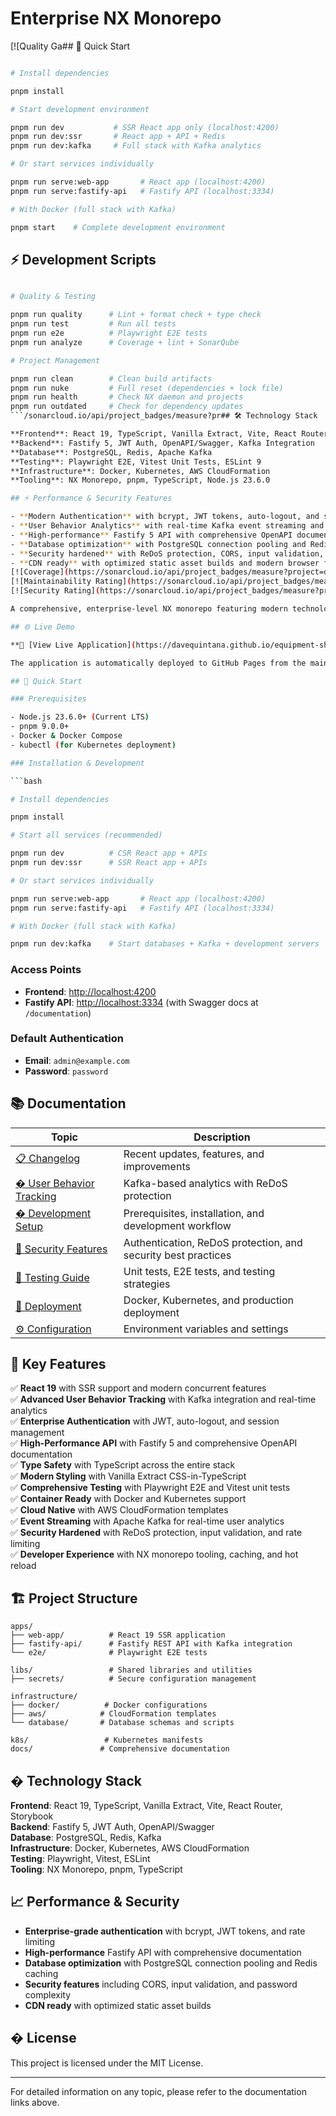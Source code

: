 # Enterprise NX Monorepo

[![Quality Ga## 🚀 Quick Start

```bash

# Install dependencies

pnpm install

# Start development environment

pnpm run dev           # SSR React app only (localhost:4200)
pnpm run dev:ssr       # React app + API + Redis
pnpm run dev:kafka     # Full stack with Kafka analytics

# Or start services individually

pnpm run serve:web-app       # React app (localhost:4200)
pnpm run serve:fastify-api   # Fastify API (localhost:3334)

# With Docker (full stack with Kafka)

pnpm start    # Complete development environment
```

## ⚡ Development Scripts

````bash

# Quality & Testing

pnpm run quality      # Lint + format check + type check
pnpm run test         # Run all tests
pnpm run e2e          # Playwright E2E tests
pnpm run analyze      # Coverage + lint + SonarQube

# Project Management

pnpm run clean        # Clean build artifacts
pnpm run nuke         # Full reset (dependencies + lock file)
pnpm run health       # Check NX daemon and projects
pnpm run outdated     # Check for dependency updates
```/sonarcloud.io/api/project_badges/measure?pr## 🛠️ Technology Stack

**Frontend**: React 19, TypeScript, Vanilla Extract, Vite, React Router, Storybook
**Backend**: Fastify 5, JWT Auth, OpenAPI/Swagger, Kafka Integration
**Database**: PostgreSQL, Redis, Apache Kafka
**Testing**: Playwright E2E, Vitest Unit Tests, ESLint 9
**Infrastructure**: Docker, Kubernetes, AWS CloudFormation
**Tooling**: NX Monorepo, pnpm, TypeScript, Node.js 23.6.0

## ⚡ Performance & Security Features

- **Modern Authentication** with bcrypt, JWT tokens, auto-logout, and session management
- **User Behavior Analytics** with real-time Kafka event streaming and comprehensive tracking
- **High-performance** Fastify 5 API with comprehensive OpenAPI documentation
- **Database optimization** with PostgreSQL connection pooling and Redis caching
- **Security hardened** with ReDoS protection, CORS, input validation, and rate limiting
- **CDN ready** with optimized static asset builds and modern browser featuresna_equipment-share-demo&metric=alert_status)](https://sonarcloud.io/summary/new_code?id=davequintana_equipment-share-demo)
[![Coverage](https://sonarcloud.io/api/project_badges/measure?project=davequintana_equipment-share-demo&metric=coverage)](https://sonarcloud.io/summary/new_code?id=davequintana_equipment-share-demo)
[![Maintainability Rating](https://sonarcloud.io/api/project_badges/measure?project=davequintana_equipment-share-demo&metric=sqale_rating)](https://sonarcloud.io/summary/new_code?id=davequintana_equipment-share-demo)
[![Security Rating](https://sonarcloud.io/api/project_badges/measure?project=davequintana_equipment-share-demo&metric=security_rating)](https://sonarcloud.io/summary/new_code?id=davequintana_equipment-share-demo)

A comprehensive, enterprise-level NX monorepo featuring modern technologies for full-stack development with React 19, TypeScript, Fastify API, PostgreSQL, Redis, and Kafka.

## 🌐 Live Demo

**🔗 [View Live Application](https://davequintana.github.io/equipment-share-demo/)**

The application is automatically deployed to GitHub Pages from the main branch.

## 🚀 Quick Start

### Prerequisites

- Node.js 23.6.0+ (Current LTS)
- pnpm 9.0.0+
- Docker & Docker Compose
- kubectl (for Kubernetes deployment)

### Installation & Development

```bash

# Install dependencies

pnpm install

# Start all services (recommended)

pnpm run dev          # CSR React app + APIs
pnpm run dev:ssr      # SSR React app + APIs

# Or start services individually

pnpm run serve:web-app       # React app (localhost:4200)
pnpm run serve:fastify-api   # Fastify API (localhost:3334)

# With Docker (full stack with Kafka)

pnpm run dev:kafka    # Start databases + Kafka + development servers
````

### Access Points

- **Frontend**: <http://localhost:4200>
- **Fastify API**: <http://localhost:3334> (with Swagger docs at `/documentation`)

### Default Authentication

- **Email**: `admin@example.com`
- **Password**: `password`

## 📚 Documentation

| Topic                                                      | Description                                                   |
| ---------------------------------------------------------- | ------------------------------------------------------------- |
| [📋 Changelog](CHANGELOG.md)                               | Recent updates, features, and improvements                    |
| [� User Behavior Tracking](docs/user-behavior-tracking.md) | Kafka-based analytics with ReDoS protection                   |
| [�️ Development Setup](DEVELOPMENT-SETUP.md)               | Prerequisites, installation, and development workflow         |
| [🔐 Security Features](SECURITY.md)                        | Authentication, ReDoS protection, and security best practices |
| [🧪 Testing Guide](docs/testing.md)                        | Unit tests, E2E tests, and testing strategies                 |
| [🐳 Deployment](DEPLOYMENT.md)                             | Docker, Kubernetes, and production deployment                 |
| [⚙️ Configuration](docs/configuration.md)                  | Environment variables and settings                            |

## 🔧 Key Features

✅ **React 19** with SSR support and modern concurrent features  
✅ **Advanced User Behavior Tracking** with Kafka integration and real-time analytics  
✅ **Enterprise Authentication** with JWT, auto-logout, and session management  
✅ **High-Performance API** with Fastify 5 and comprehensive OpenAPI documentation  
✅ **Type Safety** with TypeScript across the entire stack  
✅ **Modern Styling** with Vanilla Extract CSS-in-TypeScript  
✅ **Comprehensive Testing** with Playwright E2E and Vitest unit tests  
✅ **Container Ready** with Docker and Kubernetes support  
✅ **Cloud Native** with AWS CloudFormation templates  
✅ **Event Streaming** with Apache Kafka for real-time user analytics  
✅ **Security Hardened** with ReDoS protection, input validation, and rate limiting  
✅ **Developer Experience** with NX monorepo tooling, caching, and hot reload

## 🏗️ Project Structure

```text
apps/
├── web-app/          # React 19 SSR application
├── fastify-api/      # Fastify REST API with Kafka integration
└── e2e/              # Playwright E2E tests

libs/                 # Shared libraries and utilities
├── secrets/          # Secure configuration management

infrastructure/
├── docker/          # Docker configurations
├── aws/            # CloudFormation templates
└── database/       # Database schemas and scripts

k8s/                 # Kubernetes manifests
docs/               # Comprehensive documentation
```

## � Technology Stack

**Frontend**: React 19, TypeScript, Vanilla Extract, Vite, React Router, Storybook  
**Backend**: Fastify 5, JWT Auth, OpenAPI/Swagger  
**Database**: PostgreSQL, Redis, Kafka  
**Infrastructure**: Docker, Kubernetes, AWS CloudFormation  
**Testing**: Playwright, Vitest, ESLint  
**Tooling**: NX Monorepo, pnpm, TypeScript

## 📈 Performance & Security

- **Enterprise-grade authentication** with bcrypt, JWT tokens, and rate limiting
- **High-performance** Fastify API with comprehensive documentation
- **Database optimization** with PostgreSQL connection pooling and Redis caching
- **Security features** including CORS, input validation, and password complexity
- **CDN ready** with optimized static asset builds

## � License

This project is licensed under the MIT License.

---

For detailed information on any topic, please refer to the documentation links above.
